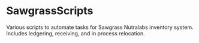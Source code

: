 # SawgrassScripts
Various scripts to automate tasks for Sawgrass Nutralabs inventory system. Includes ledgering, receiving, and in process relocation.

